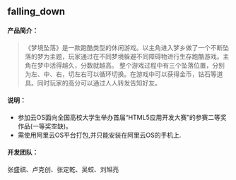 ## falling_down
#### 产品简介：
> 《梦境坠落》是一款跑酷类型的休闲游戏。以主角进入梦乡做了一个不断坠落的梦为主题，玩家通过在不同梦境躲避不同障碍物进行生存跑酷游戏。主角在梦中活得越久，分数就越高。
> 整个游戏过程中有三个坠落位置，分别为左、中、右，切左右可以循环切换。在游戏中可以获得金币，钻石等道具。同时玩家的高分可以通过人人转发告知好友。

#### 说明：
* 参加云OS面向全国高校大学生举办首届“HTML5应用开发大赛”的参赛二等奖作品(一等奖空缺)。
* 需使用阿里云OS平台打包,并只能安装在阿里云OS的手机上.

#### 开发团队：
张盛祺、卢克创、张定乾、吴蛟、刘旭亮
